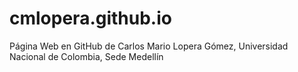 # cmlopera.github.io
Página Web en GitHub de Carlos Mario Lopera Gómez, Universidad Nacional de Colombia, Sede Medellín
